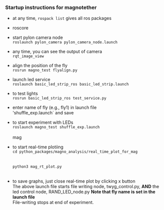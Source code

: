 ### Startup instructions for magnotether

- at any time, `rospack list` gives all ros packages


- roscore
- start pylon camera node <br> `roslaunch pylon_camera pylon_camera_node.launch`
- any time, you can see the output of camera <br> `rqt_image_view`

- align the position of the fly <br> `rosrun magno_test flyalign.py`

- launch led service <br> `roslaunch basic_led_strip_ros basic_led_strip.launch`

- to test lights <br> `rosrun basic_led_strip_ros test_service.py`

- enter name of fly (e.g., fly1) in launch file <br> 'shuffle_exp.launch` and save
- to start experiment with LEDs 
   <br> `roslaunch magno_test shuffle_exp.launch` <br><br>mag
- to start real-time plotiing
   <br> `cd python_packages/magno_analysis/real_time_plot_for_mag` <br><br>
   <br> `python3 mag_rt_plot.py` <br><br>
- to save graphs, just close real-time plot by clicking x button   
The above launch file starts file writing node, twyg_control.py, **AND** the led control node, RAND_LED_node.py
**Note that fly name is set in the launch file**
   <br> File-writing stops at end of experiment.
 
